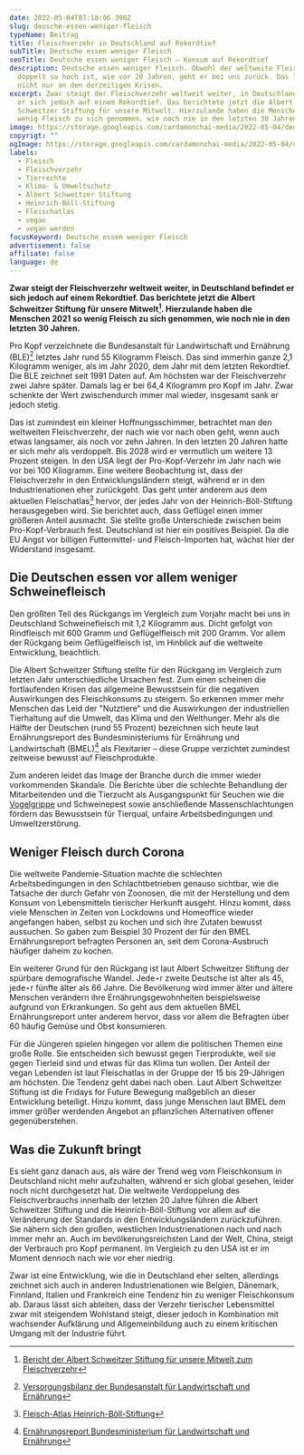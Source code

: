 ```yaml
---
date: 2022-05-04T07:18:06.396Z
slug: deusche-essen-weniger-fleisch
typeName: Beitrag
title: Fleischverzehr in Deutschland auf Rekordtief
subTitle: Deutsche essen weniger Fleisch
seoTitle: Deutsche essen weniger Fleisch – Konsum auf Rekordtief
description: Deutsche essen weniger Fleisch. Obwohl der weltweite Fleischverzehr
  doppelt so hoch ist, wie vor 20 Jahren, geht er bei uns zurück. Das liegt
  nicht nur an den derzeitigen Krisen.
excerpt: Zwar steigt der Fleischverzehr weltweit weiter, in Deutschland befindet
  er sich jedoch auf einem Rekordtief. Das berichtete jetzt die Albert
  Schweitzer Stiftung für unsere Mitwelt. Hierzulande haben die Menschen 2021 so
  wenig Fleisch zu sich genommen, wie noch nie in den letzten 30 Jahren.
image: https://storage.googleapis.com/cardamonchai-media/2022-05-04/deutsche-essen-weniger-fleisch-jpg-imagine-385808_71754d_1024_768/640.webp
copyrigt: ""
ogImage: https://storage.googleapis.com/cardamonchai-media/2022-05-04/deutsche-essen-weniger-fleisch-fb-jpg-imagine-f8f8f8_866c3c_1200_628/640.webp
labels:
  - Fleisch
  - Fleischverzehr
  - Tierrechte
  - Klima- & Umweltschutz
  - Albert Schweitzer Stiftung
  - Heinrich-Böll-Stiftung
  - Fleischatlas
  - vegan
  - vegan werden
focusKeyword: Deutsche essen weniger Fleisch
advertisement: false
affiliate: false
language: de
---
```

**Zwar steigt der Fleischverzehr weltweit weiter, in Deutschland befindet er sich jedoch auf einem Rekordtief. Das berichtete jetzt die Albert Schweitzer Stiftung für unsere Mitwelt[^1]. Hierzulande haben die Menschen 2021 so wenig Fleisch zu sich genommen, wie noch nie in den letzten 30 Jahren.**

Pro Kopf verzeichnete die Bundesanstalt für Landwirtschaft und Ernährung (BLE)[^2] letztes Jahr rund 55 Kilogramm Fleisch. Das sind immerhin ganze 2,1 Kilogramm weniger, als im Jahr 2020, dem Jahr mit dem letzten Rekordtief. Die BLE zeichnet seit 1991 Daten auf. Am höchsten war der Fleischverzehr zwei Jahre später. Damals lag er bei 64,4 Kilogramm pro Kopf im Jahr. Zwar schenkte der Wert zwischendurch immer mal wieder, insgesamt sank er jedoch stetig.

Das ist zumindest ein kleiner Hoffnungsschimmer, betrachtet man den weltweiten Fleischverzehr, der nach wie vor nach oben geht, wenn auch etwas langsamer, als noch vor zehn Jahren. In den letzten 20 Jahren hatte er sich mehr als verdoppelt. Bis 2028 wird er vermutlich um weitere 13 Prozent steigen. In den USA liegt der Pro-Kopf-Verzehr im Jahr nach wie vor bei 100 Kilogramm. Eine weitere Beobachtung ist, dass der Fleischverzehr in den Entwicklungsländern steigt, während er in den Industrienationen eher zurückgeht. Das geht unter anderem aus dem aktuellen Fleischatlas[^3] hervor, der jedes Jahr von der Heinrich-Böll-Stiftung herausgegeben wird. Sie berichtet auch, dass Geflügel einen immer größeren Anteil ausmacht. Sie stellte große Unterschiede zwischen beim Pro-Kopf-Verbrauch fest. Deutschland ist hier ein positives Beispiel. Da die EU Angst vor billigen Futtermittel- und Fleisch-Importen hat, wächst hier der Widerstand insgesamt.

## Die Deutschen essen vor allem weniger Schweinefleisch

Den größten Teil des Rückgangs im Vergleich zum Vorjahr macht bei uns in Deutschland Schweinefleisch mit 1,2 Kilogramm aus. Dicht gefolgt von Rindfleisch mit 600 Gramm und Geflügelfleisch mit 200 Gramm. Vor allem der Rückgang beim Geflügelfleisch ist, im Hinblick auf die weltweite Entwicklung, beachtlich. 

Die Albert Schweitzer Stiftung stellte für den Rückgang im Vergleich zum letzten Jahr unterschiedliche Ursachen fest. Zum einen scheinen die fortlaufenden Krisen das allgemeine Bewusstsein für die negativen Auswirkungen des Fleischkonsums zu steigern. So erkennen immer mehr Menschen das Leid der "Nutztiere" und die Auswirkungen der industriellen Tierhaltung auf die Umwelt, das Klima und den Welthunger. Mehr als die Hälfte der Deutschen (rund 55 Prozent) bezeichnen sich heute laut Ernährungsreport des Bundesministeriums für Ernährung und Landwirtschaft (BMEL)[^4] als Flexitarier – diese Gruppe verzichtet zumindest zeitweise bewusst auf Fleischprodukte.

Zum anderen leidet das Image der Branche durch die immer wieder vorkommenden Skandale. Die Berichte über die schlechte Behandlung der Mitarbeitenden und die Tierzucht als Ausgangspunkt für Seuchen wie die [Vogelgrippe](/2021/06/vogelgrippe-h10n3-bei-menschen/) und Schweinepest sowie anschließende Massenschlachtungen fördern das Bewusstsein für Tierqual, unfaire Arbeitsbedingungen und Umweltzerstörung.

## Weniger Fleisch durch Corona

Die weltweite Pandemie-Situation machte die schlechten Arbeitsbedingungen in den Schlachtbetrieben genauso sichtbar, wie die Tatsache der durch Gefahr von Zoonosen, die mit der Herstellung und dem Konsum von Lebensmitteln tierischer Herkunft ausgeht. Hinzu kommt, dass viele Menschen in Zeiten von Lockdowns und Homeoffice wieder angefangen haben, selbst zu kochen und sich ihre Zutaten bewusst aussuchen. So gaben zum Beispiel 30 Prozent der für den BMEL Ernährungsreport befragten Personen an, seit dem Corona-Ausbruch häufiger daheim zu kochen.

Ein weiterer Grund für den Rückgang ist laut Albert Schweitzer Stiftung der spürbare demografische Wandel. Jede⋆r zweite Deutsche ist älter als 45, jede⋆r fünfte älter als 66 Jahre. Die Bevölkerung wird immer älter und ältere Menschen verändern ihre Ernährungsgewohnheiten beispielsweise aufgrund von Erkrankungen. So geht aus dem aktuellen BMEL Ernährungsreport unter anderem hervor, dass vor allem die Befragten über 60 häufig Gemüse und Obst konsumieren.

Für die Jüngeren spielen hingegen vor allem die politischen Themen eine große Rolle. Sie entscheiden sich bewusst gegen Tierprodukte, weil sie gegen Tierleid sind und etwas für das Klima tun wollen. Der Anteil der vegan Lebenden ist laut Fleischatlas in der Gruppe der 15 bis 29-Jährigen am höchsten. Die Tendenz geht dabei nach oben. Laut Albert Schweitzer Stiftung ist die Fridays for Future Bewegung maßgeblich an dieser Entwicklung beteiligt. Hinzu kommt, dass junge Menschen laut BMEL dem immer größer werdenden Angebot an pflanzlichen Alternativen offener gegenüberstehen.

## Was die Zukunft bringt

Es sieht ganz danach aus, als wäre der Trend weg vom Fleischkonsum in Deutschland nicht mehr aufzuhalten, während er sich global gesehen, leider noch nicht durchgesetzt hat. Die weltweite Verdoppelung des Fleischverbrauchs innerhalb der letzten 20 Jahre führen die Albert Schweitzer Stiftung und die Heinrich-Böll-Stiftung vor allem auf die Veränderung der Standards in den Entwicklungsländern zurückzuführen. Sie nähern sich den großen, westlichen Industrienationen nach und nach immer mehr an. Auch im bevölkerungsreichsten Land der Welt, China, steigt der Verbrauch pro Kopf permanent. Im Vergleich zu den USA ist er im Moment dennoch nach wie vor eher niedrig.

Zwar ist eine Entwicklung, wie die in Deutschland eher selten, allerdings zeichnet sich auch in anderen Industrienationen wie Belgien, Dänemark, Finnland, Italien und Frankreich eine Tendenz hin zu weniger Fleischkonsum ab. Daraus lässt sich ableiten, dass der Verzehr tierischer Lebensmittel zwar mit steigendem Wohlstand steigt, dieser jedoch in Kombination mit wachsender Aufklärung und Allgemeinbildung auch zu einem kritischen Umgang mit der Industrie führt.

[^1]: [Bericht der Albert Schweitzer Stiftung für unsere Mitwelt zum Fleischverzehr](https://albert-schweitzer-stiftung.de/aktuell/rekordtief-fleischverzehr?utm_source=nl22-09&utm_medium=email&utm_campaign=w-nl)

[^2]: [Versorgungsbilanz der Bundesanstalt für Landwirtschaft und Ernährung](https://www.ble.de/SharedDocs/Pressemitteilungen/DE/2022/220330_Versorgungsbilanz-Fleisch.html)

[^3]: [Fleisch-Atlas Heinrich-Böll-Stiftung](https://www.boell.de/sites/default/files/2022-01/Boell_Fleischatlas2021_V01_kommentierbar.pdf)

[^4]: [Ernährungsreport Bundesministerium für Landwirtschaft und Ernährung](https://www.bmel.de/DE/themen/ernaehrung/ernaehrungsreport2020.html)